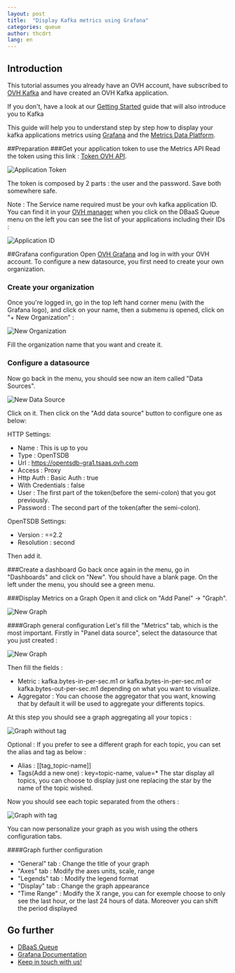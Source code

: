 ```yaml
---
layout: post
title:  "Display Kafka metrics using Grafana"
categories: queue
author: thcdrt
lang: en
---
```

## Introduction
This tutorial assumes you already have an OVH account, have subscribed to [OVH Kafka](https://www.runabove.com/dbaas-queue.xml) and have created an OVH Kafka application.

If you don't, have a look at our [Getting Started](https://community.runabove.com/kb/en/queue/getting-started-with-queue-as-a-service.html) guide that will also introduce you to Kafka

This guide will help you to understand step by step how to display your kafka applications metrics using [Grafana](https://grafana.tsaas.ovh.com) and the [Metrics Data Platform](https://www.ovh.com/fr/data-platforms/metrics/).

##Preparation
###Get your application token to use the Metrics API
Read the token using this link : [Token OVH API](https://api.ovh.com/console/#/dbaas/queue/%7BserviceName%7D/metrics/account#GET).

![Application Token](/kb/images/2017-01-31-kafka-metrics-grafana/token.png)


The token is composed by 2 parts : the user and the password. Save both somewhere safe.

Note : The Service name required must be your ovh kafka application ID. You can find it in your  [OVH manager](https://www.ovh.com/manager/sunrise/dbaasQueue/index.html#/dbaasQueue) when you click on the DBaaS Queue menu on the left you can see the list of your applications including their IDs :

![Application ID](/kb/images/2017-01-31-kafka-metrics-grafana/application_id.png)


##Grafana configuration
Open [OVH Grafana](https://grafana.tsaas.ovh.com) and log in with your OVH account.
To configure a new datasource, you first need to create your own organization.

### Create your organization
Once you're logged in, go in the top left hand corner menu (with the Grafana logo), and click on your name, then a submenu is opened, click on "+ New Organization" :

![New Organization](/kb/images/2017-01-31-kafka-metrics-grafana/new_organization.png)

Fill the organization name that you want and create it.

### Configure a datasource
Now go back in the menu, you should see now an item called "Data Sources". 

![New Data Source](/kb/images/2017-01-31-kafka-metrics-grafana/data_source.png)

Click on it.
Then click on the "Add data source" button to configure one as below:

HTTP Settings:

 - Name : This is up to you
 - Type : OpenTSDB
 - Url : https://opentsdb-gra1.tsaas.ovh.com
 - Access : Proxy
 - Http Auth : Basic Auth : true
 - With Credentials : false
 - User : The first part of the token(before the semi-colon) that you got previously.
 - Password : The second part of the token(after the semi-colon).

OpenTSDB Settings:

 - Version : ==2.2
 - Resolution : second

Then add it.

###Create a dashboard
Go back once again in the menu, go in "Dashboards" and click on "New".
You should have a blank page. On the left under the menu, you should see a green menu.

###Display Metrics on a Graph
Open it and click on "Add Panel" -> "Graph".

![New Graph](/kb/images/2017-01-31-kafka-metrics-grafana/new_graph.png)

####Graph general configuration
Let's fill the "Metrics" tab, which is the most important. Firstly in "Panel data source", select the datasource that you just created :

![New Graph](/kb/images/2017-01-31-kafka-metrics-grafana/select_datasource.png)

Then fill the fields :

 - Metric : kafka.bytes-in-per-sec.m1 or kafka.bytes-in-per-sec.m1 or
   kafka.bytes-out-per-sec.m1 depending on what you want to visualize.
 - Aggregator : You can choose the aggregator that you want, knowing that by default it will be used to aggregate your differents topics.

 At this step you should see a graph aggregating all your topics :

![Graph without tag](/kb/images/2017-01-31-kafka-metrics-grafana/graph_without_tag.png)
 
Optional : If you prefer to see a different graph for each topic, you can set the alias and tag as below :
 
 - Alias : [[tag_topic-name]]
 - Tags(Add a new one) : key=topic-name, value=*
The star display all topics, you can choose to display just one replacing the star by the name of the topic wished.

Now you should see each topic separated from the others :

![Graph with tag](/kb/images/2017-01-31-kafka-metrics-grafana/graph_with_tag.png)

You can now personalize your graph as you wish using the others configuration tabs.

####Graph further configuration

 - "General" tab : Change the title of your graph
 - "Axes" tab : Modify the axes units, scale, range
 - "Legends" tab : Modify the legend format
 - "Display" tab : Change the graph appearance
 - "Time Range" : Modify the X range, you can for exemple choose to only see the last hour, or the last 24 hours of data. Moreover you can shift the period displayed


## Go further

- [DBaaS Queue](https://www.runabove.com/dbaas-queue.xml)
- [Grafana Documentation](http://docs.grafana.org/)
- [Keep in touch with us!](mailto:dbaas.queue-subscribe@ml.ovh.net)